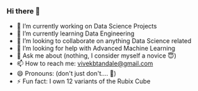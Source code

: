 ### Hi there 👋

<!--
**Vivek-Tandale/Vivek-Tandale** is a ✨ _special_ ✨ repository because its `README.md` (this file) appears on your GitHub profile.

Here are some ideas to get you started:
-->

- 🔭 I’m currently working on Data Science Projects
- 🌱 I’m currently learning Data Engineering
- 👯 I’m looking to collaborate on anything Data Science related
- 🤔 I’m looking for help with Advanced Machine Learning
- 💬 Ask me about (nothing, I consider myself a novice 😇)
- 📫 How to reach me: vivekbtandale@gmail.com
- 😄 Pronouns: (don't just don't.... 😤)
- ⚡ Fun fact: I own 12 variants of the Rubix Cube

